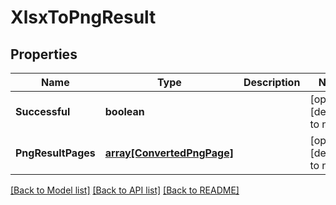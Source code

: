 # XlsxToPngResult

## Properties
Name | Type | Description | Notes
------------ | ------------- | ------------- | -------------
**Successful** | **boolean** |  | [optional] [default to null]
**PngResultPages** | [**array[ConvertedPngPage]**](ConvertedPngPage.md) |  | [optional] [default to null]

[[Back to Model list]](../README.md#documentation-for-models) [[Back to API list]](../README.md#documentation-for-api-endpoints) [[Back to README]](../README.md)


